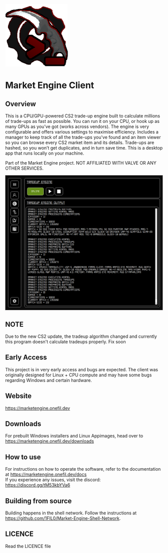 ![](readme_assets/market_engine_client.png)

# Market Engine Client

## Overview

This is a CPU/GPU-powered CS2 trade-up engine built to calculate millions of trade-ups as fast as possible. You can run it on your CPU, or hook up as many GPUs as you’ve got (works across vendors). The engine is very configurable and offers various settings to maximise efficiency. Includes a manager to keep track of all the trade-ups you've found and an item viewer so you can browse every CS2 market item and its details. Trade-ups are hashed, so you won’t get duplicates, and in turn save time. This is a desktop app that runs locally on your machine.

Part of the Market Engine project. NOT AFFILIATED WITH VALVE OR ANY OTHER SERVICES.

![](readme_assets/me_example1.png)

## NOTE
Due to the new CS2 update, the tradeup algorithm changed and currently this program doesn't calculate tradeups properly. Fix soon

## Early Access
This project is in very early access and bugs are expected. The client was originally designed for Linux + CPU compute and may have some bugs regarding Windows and certain hardware.

## Website

https://marketengine.onefil.dev

## Downloads

For prebuilt Windows installers and Linux Appimages, head over to https://marketengine.onefil.dev/downloads

## How to use

For instructions on how to operate the software, refer to the documentation at https://marketengine.onefil.dev/docs  
If you experience any issues, visit the discord: https://discord.gg/tM53kbYVa6

## Building from source

Building happens in the shell network. Follow the instructions at https://github.com/1FIL0/Market-Engine-Shell-Network.

## LICENCE

Read the LICENCE file




